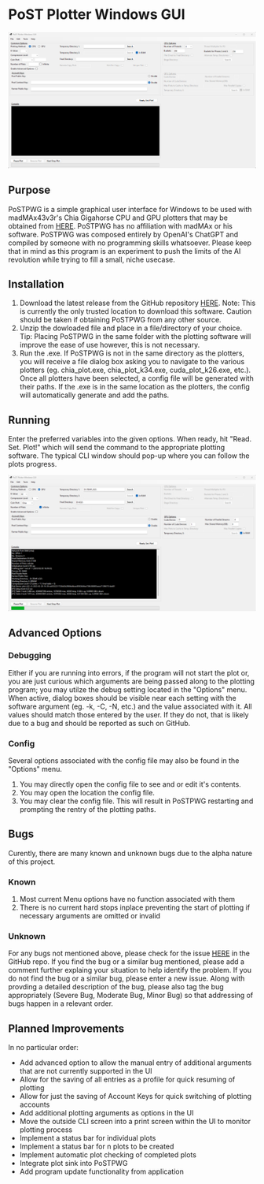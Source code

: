 # PoST Plotter Windows GUI

![PoSTPWG](https://raw.githubusercontent.com/hootie2121/PoST-Plotter-Windows-GUI/master/PoST%20Plotter%20Windows%20GUI/Images/PoSTPWGOpening.png)

## Purpose
PoSTPWG is a simple graphical user interface for Windows to be used with madMAx43v3r's Chia Gigahorse CPU and GPU plotters that may be obtained from [HERE](https://github.com/madMAx43v3r/chia-gigahorse). PoSTPWG has no affiliation with madMAx or his software. PoSTPWG was composed entirely by OpenAI's ChatGPT and compiled by someone with no programming skills whatsoever. Please keep that in mind as this program is an experiment to push the limits of the AI revolution while trying to fill a small, niche usecase.

## Installation
1. Download the latest release from the GitHub repository [HERE](https://github.com/hootie2121/PoST-Plotter-Windows-GUI/releases). Note: This is currently the only trusted location to download this software. Caution should be taken if obtaining PoSTPWG from any other source.
2. Unzip the dowloaded file and place in a file/directory of your choice. Tip: Placing PoSTPWG in the same folder with the plotting software will improve the ease of use however, this is not necessary.
3. Run the .exe. If PoSTPWG is not in the same directory as the plotters, you will receive a file dialog box asking you to navigate to the various plotters (eg. chia_plot.exe, chia_plot_k34.exe, cuda_plot_k26.exe, etc.). Once all plotters have been selected, a config file will be generated with their paths. If the .exe is in the same location as the plotters, the config will automatically generate and add the paths.

## Running
Enter the preferred variables into the given options. When ready, hit "Read. Set. Plot!" which will send the command to the appropriate plotting software. The typical CLI window should pop-up where you can follow the plots progress.

![PoSTPWG Plotting](https://raw.githubusercontent.com/hootie2121/PoST-Plotter-Windows-GUI/master/PoST%20Plotter%20Windows%20GUI/Images/PoSTPWGPlotting.png)

## Advanced Options
### Debugging
Either if you are running into errors, if the program will not start the plot or, you are just curious which arguments are being passed along to the plotting program; you may utilze the debug setting located in the "Options" menu. When active, dialog boxes should be visible near each setting with the software argument (eg. -k, -C, -N, etc.) and the value associated with it. All values should match those entered by the user. If they do not, that is likely due to a bug and should be reported as such on GitHub.
### Config
Several options associated with the config file may also be found in the "Options" menu. 
1. You may directly open the config file to see and or edit it's contents. 
2. You may open the location the config file.
3. You may clear the config file. This will result in PoSTPWG restarting and prompting the rentry of the plotting paths.

## Bugs
Curently, there are many known and unknown bugs due to the alpha nature of this project.
### Known
1. Most current Menu options have no function associated with them
2. There is no current hard stops inplace preventing the start of plotting if necessary arguments are omitted or invalid
### Unknown
For any bugs not mentioned above, please check for the issue [HERE](https://github.com/hootie2121/PoST-Plotter-Windows-GUI/issues) in the GitHub repo. If you find the bug or a similar bug mentioned, please add a comment further explaing your situation to help identify the problem. If you do not find the bug or a similar bug, please enter a new issue. Along with provding a detailed description of the bug, please also tag the bug appropriately (Severe Bug, Moderate Bug, Minor Bug) so that addressing of bugs happen in a relevant order.

## Planned Improvements
In no particular order:
- Add advanced option to allow the manual entry of additional arguments that are not currently supported in the UI
- Allow for the saving of all entries as a profile for quick resuming of plotting
- Allow for just the saving of Account Keys for quick switching of plotting accounts
- Add additional plotting arguments as options in the UI
- Move the outside CLI screen into a print screen within the UI to monitor plotting process
- Implement a status bar for individual plots
- Implement a status bar for n plots to be created
- Implement automatic plot checking of completed plots
- Integrate plot sink into PoSTPWG
- Add program update functionality from application
